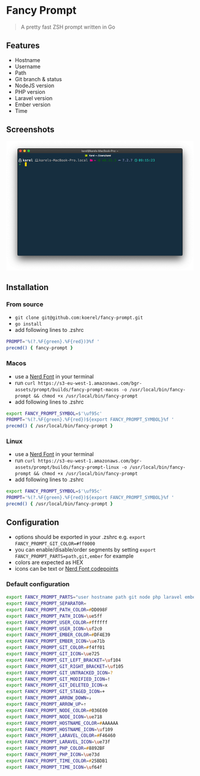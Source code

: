 # Fancy Prompt

> A pretty fast ZSH prompt written in Go

## Features

- Hostname
- Username
- Path
- Git branch & status
- NodeJS version
- PHP version
- Laravel version
- Ember version
- Time

## Screenshots

![preview](img/screen.png)

## Installation

### From source

- `git clone git@github.com:koerel/fancy-prompt.git`
- `go install`
- add following lines to .zshrc
```zsh
PROMPT='%(?.%F{green}.%F{red})Ͽ%f '
precmd() { fancy-prompt }
```

### Macos

- use a [Nerd Font](https://github.com/ryanoasis/nerd-fonts) in your terminal
- run `curl https://s3-eu-west-1.amazonaws.com/bgr-assets/prompt/builds/fancy-prompt-macos -o /usr/local/bin/fancy-prompt && chmod +x /usr/local/bin/fancy-prompt`
- add following lines to .zshrc
```zsh
export FANCY_PROMPT_SYMBOL=$'\uf95c'
PROMPT='%(?.%F{green}.%F{red})${export FANCY_PROMPT_SYMBOL}%f '
precmd() { /usr/local/bin/fancy-prompt }
```

### Linux

- use a [Nerd Font](https://github.com/ryanoasis/nerd-fonts) in your terminal
- run `curl https://s3-eu-west-1.amazonaws.com/bgr-assets/prompt/builds/fancy-prompt-linux -o /usr/local/bin/fancy-prompt && chmod +x /usr/local/bin/fancy-prompt`
- add following lines to .zshrc
```zsh
export FANCY_PROMPT_SYMBOL=$'\uf95c'
PROMPT='%(?.%F{green}.%F{red})${export FANCY_PROMPT_SYMBOL}%f '
precmd() { /usr/local/bin/fancy-prompt }
```

## Configuration

- options should be exported in your .zshrc e.g. `export FANCY_PROMPT_GIT_COLOR=#ff0000`
- you can enable/disable/order segments by setting `export FANCY_PROMPT_PARTS=path,git,ember` for example
- colors are expected as HEX
- icons can be text or [Nerd Font codepoints](https://nerdfonts.com/#cheat-sheet)

### Default configuration

```zsh
export FANCY_PROMPT_PARTS="user hostname path git node php laravel ember time"
export FANCY_PROMPT_SEPARATOR= 
export FANCY_PROMPT_PATH_COLOR=#DD098F 
export FANCY_PROMPT_PATH_ICON=\ue5ff  
export FANCY_PROMPT_USER_COLOR=#ffffff
export FANCY_PROMPT_USER_ICON=\uf2c0
export FANCY_PROMPT_EMBER_COLOR=#DF4E39 
export FANCY_PROMPT_EMBER_ICON=\ue71b  
export FANCY_PROMPT_GIT_COLOR=#f4ff01
export FANCY_PROMPT_GIT_ICON=\ue725
export FANCY_PROMPT_GIT_LEFT_BRACKET=\uf104
export FANCY_PROMPT_GIT_RIGHT_BRACKET=\uf105
export FANCY_PROMPT_GIT_UNTRACKED_ICON=?
export FANCY_PROMPT_GIT_MODIFIED_ICON=!
export FANCY_PROMPT_GIT_DELETED_ICON=x
export FANCY_PROMPT_GIT_STAGED_ICON=+
export FANCY_PROMPT_ARROW_DOWN=⇣
export FANCY_PROMPT_ARROW_UP=⇡
export FANCY_PROMPT_NODE_COLOR=#036E00 
export FANCY_PROMPT_NODE_ICON=\ue718  
export FANCY_PROMPT_HOSTNAME_COLOR=#AAAAAA 
export FANCY_PROMPT_HOSTNAME_ICON=\uf109  
export FANCY_PROMPT_LARAVEL_COLOR=#F46460 
export FANCY_PROMPT_LARAVEL_ICON=\ue73f  
export FANCY_PROMPT_PHP_COLOR=#8892BF 
export FANCY_PROMPT_PHP_ICON=\ue73d  
export FANCY_PROMPT_TIME_COLOR=#25BDB1 
export FANCY_PROMPT_TIME_ICON=\uf64f 
```